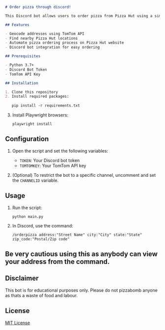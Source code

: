
```markdown
# Order pizza through discord!

This Discord bot allows users to order pizza from Pizza Hut using a simple command. It uses the TomTom API for geocoding and finding and the Playwright library for automating the ordering process on the Pizza Hut website.

## Features

- Geocode addresses using TomTom API
- Find nearby Pizza Hut locations
- Automate pizza ordering process on Pizza Hut website
- Discord bot integration for easy ordering

## Prerequisites

- Python 3.7+
- Discord Bot Token
- TomTom API Key

## Installation

1. Clone this repository
2. Install required packages:
   
   pip install -r requirements.txt
   ```
3. Install Playwright browsers:
   ```
   playwright install
   ```

## Configuration

1. Open the script and set the following variables:
   - `TOKEN`: Your Discord bot token
   - `TOMTOMKEY`: Your TomTom API key

2. (Optional) To restrict the bot to a specific channel, uncomment and set the `CHANNELID` variable.

## Usage

1. Run the script:
   ```
   python main.py
   ```

2. In Discord, use the command:
   ```
   /orderpizza address:"Street Name" city:"City" state:"State" zip_code:"Postal/Zip code"
   ```

## Be very cautious using this as anybody can view your address from the command.

## Disclaimer

This bot is for educational purposes only. Please do not pizzabomb anyone as thats a waste of food and labour.

## License

[MIT License](https://opensource.org/licenses/MIT)
```


